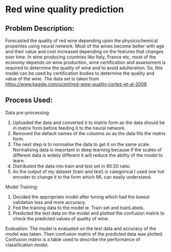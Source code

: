 # Red wine quality prediction

## Problem Description:
Forecasted the quality of red wine depending upon the physicochemical
properties using neural network. Most of the wines become better with age and their value and cost
increased depending on the features that changes over time. In wine producing countries like Italy,
France etc, most of the economy depends on wine production, wine certification and assessment is
required to determine the quality of wine and to avoid adulteration. So, this model can be used by
certification bodies to determine the quality and value of the wine. 
The data set is taken from https://www.kaggle.com/uciml/red-wine-quality-cortez-et-al-2009.

## Process Used:
Data pre-processing:
1) Uploaded the data and converted it to matrix form as the data should be in matrix form before
feeding it to the neural network.
2) Removed the default names of the columns so as the data fits the matrix form.
3) The next step is to normalise the data to get it on the same scale. Normalising data is
important in deep learning because if the scales of different data is widely different it will
reduce the ability of the model to learn.
4) Distributed the data into train and test set in 80:20 ratio.
5) As the output of my dataset (train and test) is categorical I used one hot encoder to change it
to the form which ML can easily understand.

Model Training:
1) Decided the appropriate model after tuning which had the lowest validation loss and more
accuracy.
2) Fed the training data to the model ie. Train set and trainLabels.
3) Predicted the test data on the model and plotted the confusion matrix to check the predicted
values of quality of wine.

Evaluation:
The model is evaluated on the test data and accuracy of the model was taken. Then confusion matrix
of the predicted data was plotted. Confusion matrix is a table used to describe the performance of
classification model.
